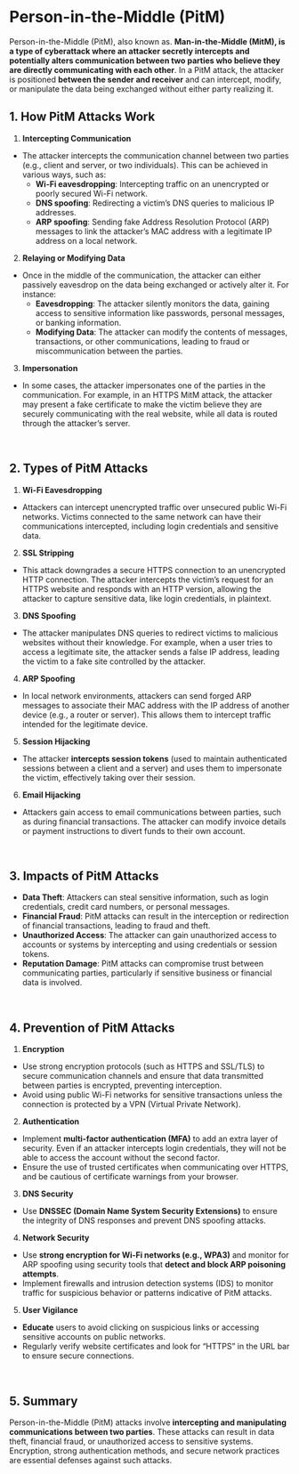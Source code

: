 <br>

# Person-in-the-Middle (PitM)
Person-in-the-Middle (PitM), also known as. **Man-in-the-Middle (MitM), is a type of cyberattack where an attacker secretly intercepts and potentially alters communication between two parties who believe they are directly communicating with each other**. In a PitM attack, the attacker is positioned **between the sender and receiver** and can intercept, modify, or manipulate the data being exchanged without either party realizing it.

## 1. How PitM Attacks Work
1. **Intercepting Communication**
  - The attacker intercepts the communication channel between two parties (e.g., client and server, or two individuals). This can be achieved in various ways, such as:
    - **Wi-Fi eavesdropping**: Intercepting traffic on an unencrypted or poorly secured Wi-Fi network.
    - **DNS spoofing**: Redirecting a victim’s DNS queries to malicious IP addresses.
    - **ARP spoofing**: Sending fake Address Resolution Protocol (ARP) messages to link the attacker’s MAC address with a legitimate IP address on a local network.
2. **Relaying or Modifying Data**
  - Once in the middle of the communication, the attacker can either passively eavesdrop on the data being exchanged or actively alter it. For instance:
    - **Eavesdropping**: The attacker silently monitors the data, gaining access to sensitive information like passwords, personal messages, or banking information.
    - **Modifying Data**: The attacker can modify the contents of messages, transactions, or other communications, leading to fraud or miscommunication between the parties.
3. **Impersonation**
  - In some cases, the attacker impersonates one of the parties in the communication. For example, in an HTTPS MitM attack, the attacker may present a fake certificate to make the victim believe they are securely communicating with the real website, while all data is routed through the attacker’s server.  
<br>

## 2. Types of PitM Attacks
1. **Wi-Fi Eavesdropping**
  - Attackers can intercept unencrypted traffic over unsecured public Wi-Fi networks. Victims connected to the same network can have their communications intercepted, including login credentials and sensitive data.
2. **SSL Stripping**
  - This attack downgrades a secure HTTPS connection to an unencrypted HTTP connection. The attacker intercepts the victim’s request for an HTTPS website and responds with an HTTP version, allowing the attacker to capture sensitive data, like login credentials, in plaintext.
3. **DNS Spoofing**
  - The attacker manipulates DNS queries to redirect victims to malicious websites without their knowledge. For example, when a user tries to access a legitimate site, the attacker sends a false IP address, leading the victim to a fake site controlled by the attacker.
4. **ARP Spoofing**
  - In local network environments, attackers can send forged ARP messages to associate their MAC address with the IP address of another device (e.g., a router or server). This allows them to intercept traffic intended for the legitimate device.
5. **Session Hijacking**
  - The attacker **intercepts session tokens** (used to maintain authenticated sessions between a client and a server) and uses them to impersonate the victim, effectively taking over their session.
6. **Email Hijacking**
  - Attackers gain access to email communications between parties, such as during financial transactions. The attacker can modify invoice details or payment instructions to divert funds to their own account.  
<br>

## 3. Impacts of PitM Attacks
  - **Data Theft**: Attackers can steal sensitive information, such as login credentials, credit card numbers, or personal messages.
  - **Financial Fraud**: PitM attacks can result in the interception or redirection of financial transactions, leading to fraud and theft.
  - **Unauthorized Access**: The attacker can gain unauthorized access to accounts or systems by intercepting and using credentials or session tokens.
  - **Reputation Damage**: PitM attacks can compromise trust between communicating parties, particularly if sensitive business or financial data is involved.  
<br>

## 4. Prevention of PitM Attacks
1. **Encryption**
  - Use strong encryption protocols (such as HTTPS and SSL/TLS) to secure communication channels and ensure that data transmitted between parties is encrypted, preventing interception.
  - Avoid using public Wi-Fi networks for sensitive transactions unless the connection is protected by a VPN (Virtual Private Network).
2. **Authentication**
  - Implement **multi-factor authentication (MFA)** to add an extra layer of security. Even if an attacker intercepts login credentials, they will not be able to access the account without the second factor.
  - Ensure the use of trusted certificates when communicating over HTTPS, and be cautious of certificate warnings from your browser.
3. **DNS Security**
  - Use **DNSSEC (Domain Name System Security Extensions)** to ensure the integrity of DNS responses and prevent DNS spoofing attacks.
4. **Network Security**
  - Use **strong encryption for Wi-Fi networks (e.g., WPA3)** and monitor for ARP spoofing using security tools that **detect and block ARP poisoning attempts**.
  - Implement firewalls and intrusion detection systems (IDS) to monitor traffic for suspicious behavior or patterns indicative of PitM attacks.
5. **User Vigilance**
  - **Educate** users to avoid clicking on suspicious links or accessing sensitive accounts on public networks.
  - Regularly verify website certificates and look for “HTTPS” in the URL bar to ensure secure connections.  
<br>

## 5. Summary
Person-in-the-Middle (PitM) attacks involve **intercepting and manipulating communications between two parties**. These attacks can result in data theft, financial fraud, or unauthorized access to sensitive systems. Encryption, strong authentication methods, and secure network practices are essential defenses against such attacks.  
<br>